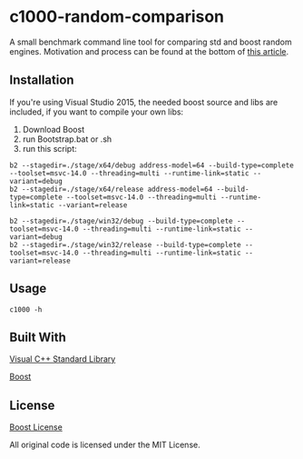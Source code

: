 # c1000-random-comparison
A small benchmark command line tool for comparing std and boost random engines. Motivation and process can be found at the bottom of [this article](http://www.lavaxp.net/cpp-standard-library-in-game-dev-2-2-std-random-2/).

## Installation

If you're using Visual Studio 2015, the needed boost source and libs are included, if you want to compile your own libs:
1. Download Boost
2. run Bootstrap.bat or .sh
3. run this script:

```
b2 --stagedir=./stage/x64/debug address-model=64 --build-type=complete --toolset=msvc-14.0 --threading=multi --runtime-link=static --variant=debug
b2 --stagedir=./stage/x64/release address-model=64 --build-type=complete --toolset=msvc-14.0 --threading=multi --runtime-link=static --variant=release

b2 --stagedir=./stage/win32/debug --build-type=complete --toolset=msvc-14.0 --threading=multi --runtime-link=static --variant=debug
b2 --stagedir=./stage/win32/release --build-type=complete --toolset=msvc-14.0 --threading=multi --runtime-link=static --variant=release
```

## Usage

`c1000 -h`

## Built With

[Visual C++ Standard Library](https://msdn.microsoft.com/en-us/library/ct1as7hw.aspx)

[Boost](http://www.boost.org/)

## License

[Boost License](http://www.boost.org/LICENSE_1_0.txt)

All original code is licensed under the MIT License.
